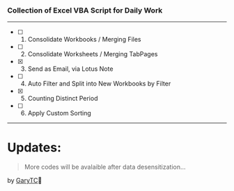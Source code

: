 ### Collection of Excel VBA Script for Daily Work
---
- [ ] 1. Consolidate Workbooks / Merging Files
- [ ] 2. Consolidate Worksheets / Merging TabPages 
- [X] 3. Send as Email, via Lotus Note
- [ ] 4. Auto Filter and Split into New Workbooks by Filter 
- [x] 5. Counting Distinct Period
- [ ] 6. Apply Custom Sorting
---

# Updates:
> More codes will be avalaible after data desensitization... 

by [GaryTC](https://github.com/rayony/):space_invader: 
